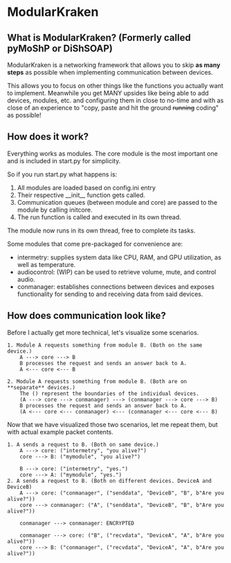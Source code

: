 # ModularKraken
## What is ModularKraken? (Formerly called pyMoShP or DiShSOAP)

ModularKraken is a networking framework that allows you to skip **as many steps** as possible when implementing communication between devices.

This allows you to focus on other things like the functions you actually want to implement.
Meanwhile you get MANY upsides like being able to add devices, modules, etc. and configuring them in close to no-time and with as close of an experience to "copy, paste and hit the ground ~~running~~ coding" as possible!

## How does it work?

Everything works as modules.
The core module is the most important one and is included in start.py for simplicity.

So if you run start.py what happens is:
1. All modules are loaded based on config.ini entry
2. Their respective \_\_init\_\_ function gets called.
3. Communication queues (between module and core) are passed to the module by calling initcore.
4. The run function is called and executed in its own thread.

The module now runs in its own thread, free to complete its tasks.

Some modules that come pre-packaged for convenience are:
* intermetry: supplies system data like CPU, RAM, and GPU utilization, as well as temperature.
* audiocontrol: (WIP) can be used to retrieve volume, mute, and control audio.
* conmanager: establishes connections between devices and exposes functionality for sending to and receiving data from said devices.

## How does communication look like?
Before I actually get more technical, let's visualize some scenarios.

	1. Module A requests something from module B. (Both on the same device.)
		A ---> core ---> B
		B processes the request and sends an answer back to A.
		A <--- core <--- B

	2. Module A requests something from module B. (Both are on **separate** devices.)
		The () represent the boundaries of the individual devices.
		(A ---> core ---> conmanager) ---> (conmanager ---> core ---> B)
		B processes the request and sends an answer back to A.
		(A <--- core <--- conmanager) <--- (conmanager <--- core <--- B)

Now that we have visualized those two scenarios, let me repeat them, but with actual example packet contents.

	1. A sends a request to B. (Both on same device.)
		A ---> core: ("intermetry", "you alive?")
		core ---> B: ("mymodule", "you alive?")
		
		B ---> core: ("intermetry", "yes.")
		core ---> A: ("mymodule", "yes.")
	2. A sends a request to B. (Both on different devices. DeviceA and DeviceB)
		A ---> core: ("conmanager", ("senddata", "DeviceB", "B", b"Are you alive?"))
		core ---> conmanager: ("A", ("senddata", "DeviceB", "B", b"Are you alive?"))
		
		conmanager ---> conmanager: ENCRYPTED
		
		conmanager ---> core: ("B", ("recvdata", "DeviceA", "A", b"Are you alive?"))
		core ---> B: ("conmanager", ("recvdata", "DeviceA", "A", b"Are you alive?"))

